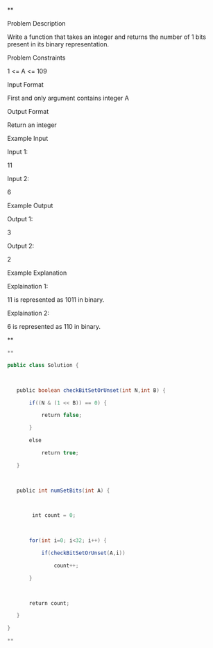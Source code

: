 **

Problem Description

Write a function that takes an integer and returns the number of 1 bits present in its binary representation.

  
  
Problem Constraints

1 <= A <= 109

  
  
Input Format

First and only argument contains integer A

  
  
Output Format

Return an integer

  
  
Example Input

Input 1:

11

  

Input 2:

6

  

  
  
Example Output

Output 1:

3

  

Output 2:

2

  

  
  
Example Explanation

Explaination 1:

11 is represented as 1011 in binary.

  

Explaination 2:

6 is represented as 110 in binary.

  
**

```java
**

public class Solution {

  

   public boolean checkBitSetOrUnset(int N,int B) {

       if((N & (1 << B)) == 0) {

           return false;

       }

       else

           return true;

   }

  

   public int numSetBits(int A) {

  

        int count = 0;

  

       for(int i=0; i<32; i++) {

           if(checkBitSetOrUnset(A,i))

               count++;

       }

  

       return count;

   }

}

**
```